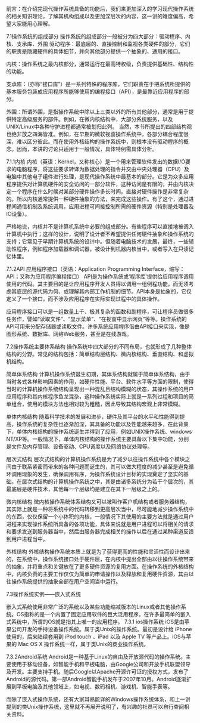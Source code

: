 前言：在介绍完现代操作系统具备的功能后，我们来更加深入的学习现代操作系统的相关知识理论，了解其机构组成以及更加深层次的内容，这一讲的难度偏高，希望大家能用心理解。


7.1操作系统的组成部分
操作系统的组成部分一般被分为四大部分：驱动程序、内核、支承库、外围
驱动程序：最底层的、直接控制和监视各类硬件的部分，它们的职责是隐藏硬件的具体细节，并向其他部分提供一个抽象的、通用的接口。

内核：操作系统之最内核部分，通常运行在最高特权级，负责提供基础性、结构性的功能。

支承库：（亦称“接口库”）是一系列特殊的程序库，它们职责在于把系统所提供的基本服务包装成应用程序所能够使用的编程接口（API），是最靠近应用程序的部分。

外围：所谓外围，是指操作系统中除以上三类以外的所有其他部分，通常是用于提供特定高级服务的部件。例如，在微内核结构中，大部分系统服务，以及UNIX/Linux中各种守护进程都通常被划归此列。
当然，本节所提出的四部结构观也绝非放之四海皆准。例如，在早期的微软视窗操作系统中，各部分耦合程度很深，难以区分彼此。而在使用外核结构的操作系统中，则根本没有驱动程序的概念。因而，本讲的讨论只适用于一般情况，具体特例需具体分析。

7.1.1内核
内核（英语：Kernel，又称核心）是一个用来管理软件发出的数据I/O要求的电脑程序，将这些要求转译为数据处理的指令并交由中央处理器（CPU）及电脑中其他电子组件进行处理，是现代操作系统中最基本的部分。它是为众多应用程序提供对计算机硬件的安全访问的一部分软件，这种访问是有限的，并由内核决定一个程序在什么时候对某部分硬件操作多长时间。直接对硬件操作是非常复杂的。所以内核通常提供一种硬件抽象的方法，来完成这些操作。有了这个，通过进程间通信机制及系统调用，应用进程可间接控制所需的硬件资源（特别是处理器及IO设备）。

严格地说，内核并不是计算机系统中必要的组成部分。有些程序可以直接地被调入计算机中执行；这样的设计，说明了设计者不希望提供任何硬件抽象和操作系统的支持；它常见于早期计算机系统的设计中。但随着电脑技术的发展，最终，一些辅助性程序，例如程序加载器和调试器，被设计到机器内核当中，或者写入在只读记忆体里。

7.1.2API
应用程序接口（英语：Application Programming Interface，缩写：API；又称为应用程序编程接口）
API是为操作系统或‘程序库’提供给应用程序调用使用的代码。其主要目的是让应用程序开发人员得以调用一组例程功能，而无须考虑其底层的源代码为何、或理解其内部工作机制的细节。API本身是抽象的，它仅定义了一个接口，而不涉及应用程序在实际实现过程中的具体操作。

应用程序接口可以是一组数量上千、极其复杂的函数和副程序，可让程序员做很多任务作，譬如“读取文件”、“显示菜单”、“在视窗中显示网页”等等。操作系统的API可用来分配存储器或读取文件。许多系统应用程序借由API接口来实现，像是图形系统、数据库、网络Web服务，甚至是在线游戏。

7.2操作系统主要体系结构
操作系统中四大部分的不同布局，也就形成了几种整体结构的分野。常见的结构包括：简单结构层结构、微内核结构、垂直结构、和虚拟机结构。

简单体系结构
计算机操作系统诞生初期，其体系结构就属于简单体系结构，由于当时各式各样影响因素的作用，如硬件性能、平台、软件水平等方面的限制，使得当时的计算机操作系统结构呈现出一种混乱且结构模糊的状态，其操作系统的用户应用程序和其内核程序鱼龙混杂，这种操作系统实际上就是一系列过程和项目的简单组合，使用的模块方法也相对较为粗糙，因此导致其结构宏观上非常模糊。

单体内核结构
随着科学技术的发展和进步，硬件及其平台的水平和性能得到提高，操作系统的复杂性也逐渐加深，其具备的功能以及性能越来越多，在此背景下，单体内核结构的操作系统诞生并得到了应用，例如UNIX操作系统、windows NT/XP等。一般情况下，单体内核结构的操作系统主要具备以下集中功能，分别是文件及内存管理、设备驱动、CPU调度以及网络协议处理等。

层次式结构
层次式结构的计算机操作系统是为了减少以往操作系统中各个模块之间由于联系紧密而带来的各种问题而诞生的，其可以做大程度的减少甚至是避免循环调用现象的发生，确保调用有序，为操作系统设计目标的实现奠定了坚实的基础。在层次式结构的计算机操作系统之中，其是由诸多系统分为若干个层次的，其最底层是硬件技术，其他每一个层级均是建立在其下一层级之上的。

微内核结构
微内核操作系统体系结构又可以被叫作客户机结构或者服务器结构，其实际上就是一种将系统中的代码转移到更高层次当中，尽可能地减少操作系统中的东西，仅仅保留一个小体积的内核，一般情况下其使用的主要方法就是通过用户进程来实现操作系统所具备的各项功能，具体来说就是用户进程可以将相关的请求和要求发送到服务器当中，然后由服务器完成相关的操作以后在通过某种渠道反馈到用户进程当中。

外核结构
外核结构操作系统本质上就是为了获得更高的性能和灵活性而设计出来的，在系统中，操作系统接口处于硬件层，在内核中提出全部由以往操作系统带来的抽象，并将重点和关键放在了更多硬件资源的复用方面。在操作系统的外核结构中，内核负责的主要工作仅仅为简单的申请操作以及释放和复用硬件资源，其由以往操作系统提供的抽象全部在用户空间当中运行。

7.3操作系统实例——嵌入式系统

嵌入式系统使用非常广泛的系统以及某些功能缩减版本的Linux或者其他操作系统。OS指称的是一个内置了固定应用软件的巨大泛用程序。在许多最简单的嵌入式系统中，所谓的OS就是指其上唯一的应用程序。
7.3.1 ios操作系统
iOS是由苹果公司开发的手持设备操作系统。属于类Unix的操作系统。最初是设计给 iPhone 使用的，后来陆续套用到 iPod touch 、iPad 以及 Apple TV 等产品上。iOS与苹果的 Mac OS X 操作系统一样，属于类Unix的商业操作系统。

7.3.2Android系统
Android是一种基于Linux的自由及开放源代码的操作系统。主要使用于移动设备，如智能手机和平板电脑，由Google公司和开放手机联盟领导及开发。主要支持手机。随后Google以Apache开源许可证的授权方式，发布了Android的源代码。第一部Android智能手机发布于2007年10月。Android逐渐扩展到平板电脑及其他领域上，如电视、数码相机、游戏机、智能手表等。

而除了嵌入式操作系统，还有大家耳熟能详的Windows操作系统体系，和上一讲提到的类Unix操作系统，这里就不再展开说明了，有兴趣的社员可以自行查阅相关资料。